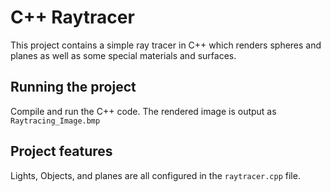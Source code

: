 # C++ Raytracer
This project contains a simple ray tracer in C++ which renders spheres and planes as well as some special materials and surfaces.

## Running the project
Compile and run the C++ code. The rendered image is output as `Raytracing_Image.bmp`

## Project features
Lights, Objects, and planes are all configured in the `raytracer.cpp` file. 

